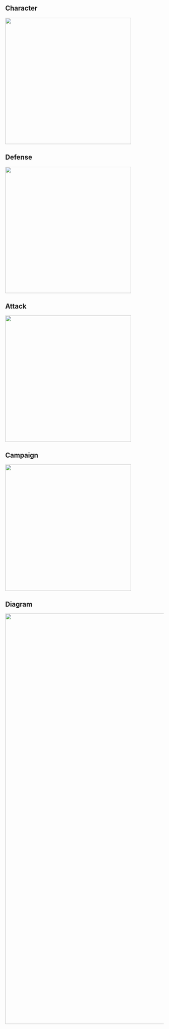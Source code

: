 ## Character

<img src="https://user-images.githubusercontent.com/122938102/236099107-c6553663-4685-4946-a475-aaee21f28101.png" width=400>

## Defense

<img src="https://user-images.githubusercontent.com/122938102/236100100-1d2f7651-d282-4ac6-ad85-7243bcff8f73.png" width=400>

## Attack

<img src="https://user-images.githubusercontent.com/122938102/236100547-e382243e-6418-414e-817a-b03c8bd5d820.png" width=400>

## Campaign

<img src="" width=400>

## Diagram

<img src="https://user-images.githubusercontent.com/122938102/236098271-bfbf97ae-4ae6-41cd-ac78-e64ab604eedc.png" width="1300">
